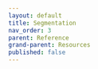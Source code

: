 ```yaml
---
layout: default
title: Segmentation
nav_order: 3
parent: Reference
grand-parent: Resources
published: false
---
```


